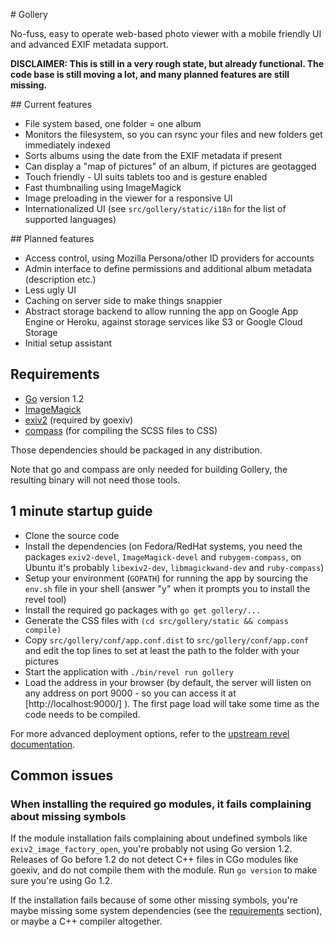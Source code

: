 # Gollery

No-fuss, easy to operate web-based photo viewer with a mobile friendly UI and
advanced EXIF metadata support.

**DISCLAIMER: This is still in a very rough state, but already functional. The
code base is still moving a lot, and many planned features are still missing.**

## Current features

* File system based, one folder = one album
* Monitors the filesystem, so you can rsync your files and new folders get
  immediately indexed
* Sorts albums using the date from the EXIF metadata if present
* Can display a "map of pictures" of an album, if pictures are geotagged
* Touch friendly - UI suits tablets too and is gesture enabled
* Fast thumbnailing using ImageMagick
* Image preloading in the viewer for a responsive UI
* Internationalized UI (see `src/gollery/static/i18n` for the list of supported
  languages)

## Planned features

* Access control, using Mozilla Persona/other ID providers for accounts
* Admin interface to define permissions and additional album metadata
  (description etc.)
* Less ugly UI
* Caching on server side to make things snappier
* Abstract storage backend to allow running the app on Google App Engine or
  Heroku, against storage services like S3 or Google Cloud Storage
* Initial setup assistant

## Requirements

* [Go](http://golang.org/) version 1.2
* [ImageMagick](http://imagemagick.org/)
* [exiv2](http://exiv2.org/) (required by goexiv)
* [compass](http://compass-style.org/) (for compiling the SCSS files to CSS)

Those dependencies should be packaged in any distribution.

Note that go and compass are only needed for building Gollery, the resulting
binary will not need those tools.

## 1 minute startup guide

* Clone the source code
* Install the dependencies (on Fedora/RedHat systems, you need the packages
  `exiv2-devel`, `ImageMagick-devel` and `rubygem-compass`, on Ubuntu it's
  probably `libexiv2-dev`, `libmagickwand-dev` and `ruby-compass`)
* Setup your environment (`GOPATH`) for running the app by sourcing the `env.sh`
  file in your shell (answer "y" when it prompts you to install the revel tool)
* Install the required go packages with `go get gollery/...`
* Generate the CSS files with `(cd src/gollery/static && compass compile)`
* Copy `src/gollery/conf/app.conf.dist` to `src/gollery/conf/app.conf` and edit
  the top lines to set at least the path to the folder with your pictures
* Start the application with `./bin/revel run gollery`
* Load the address in your browser (by default, the server will listen on any
  address on port 9000 - so you can access it at [http://localhost:9000/] ).
  The first page load will take some time as the code needs to be compiled.

For more advanced deployment options, refer to the [upstream revel
documentation](http://robfig.github.io/revel/manual/deployment.html).

## Common issues

### When installing the required go modules, it fails complaining about missing symbols

If the module installation fails complaining about undefined symbols like
`exiv2_image_factory_open`, you're probably not using Go version 1.2. Releases
of Go before 1.2 do not detect C++ files in CGo modules like goexiv, and do
not compile them with the module. Run `go version` to make sure you're using
Go 1.2.

If the installation fails because of some other missing symbols, you're maybe
missing some system dependencies (see the [requirements](#requirements)
section), or maybe a C++ compiler altogether.
